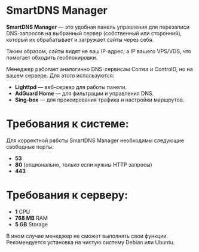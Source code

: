 # SmartDNS Manager

**SmartDNS Manager** — это удобная панель управления для перезаписи DNS-запросов на выбранный сервер (собственный или сторонний), который их обрабатывает и загружает сайты через себя.

Таким образом, сайты видят не ваш IP-адрес, а IP вашего VPS/VDS, что помогает обходить геоблокировки.

Менеджер работает аналогично DNS-сервисам Comss и ControlD, но на вашем сервере. Для этого используются:
- **Lighttpd** — веб-сервер для работы панели.
- **AdGuard Home** — для фильтрации и управления DNS.
- **Sing-box** — для проксирования трафика и настройки маршрутов.

# Требования к системе:
Для корректной работы SmartDNS Manager необходимы следующие свободные порты:
- **53**
- **80** (опционально, только если нужны HTTP запросы)
- **443**

# Требования к серверу:
- **1** CPU
- **768 MB** RAM
- **5 GB** Storage

В ином случае менеджер не сможет выполнять свои функции.  
Рекомендуется установка на чистую систему Debian или Ubuntu.
